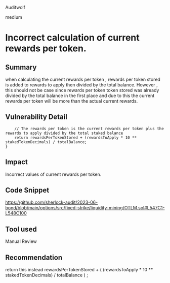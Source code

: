 Auditwolf

medium

# Incorrect calculation of current rewards per token.

## Summary
when calculating the current rewards per token , rewards per token stored is added to rewards to apply then divided by the total balance. However , this should not be case since rewards per token token stored was already divided by the total balance in the first place and due to this the current rewards per token will  be more than the actual current rewards.

## Vulnerability Detail

        // The rewards per token is the current rewards per token plus the rewards to apply divided by the total staked balance
        return rewardsPerTokenStored + (rewardsToApply * 10 ** stakedTokenDecimals) / totalBalance;
    }

## Impact
Incorrect values of current rewards per token.

## Code Snippet

https://github.com/sherlock-audit/2023-06-bond/blob/main/options/src/fixed-strike/liquidity-mining/OTLM.sol#L547C1-L548C100

## Tool used

Manual Review

## Recommendation 
return this instead
  rewardsPerTokenStored + ( (rewardsToApply * 10 ** stakedTokenDecimals) / totalBalance ) ;
